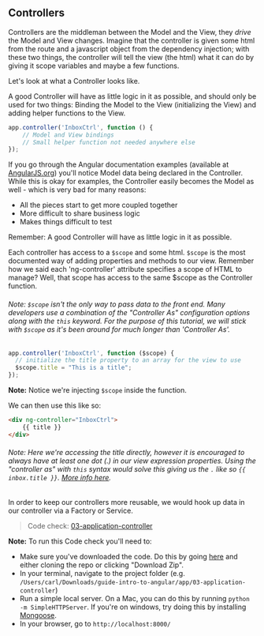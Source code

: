 ## Controllers

Controllers are the middleman between the Model and the View, they _drive_ the Model and View changes. Imagine that the controller is given some html from the route and a javascript object from the dependency injection; with these two things, the controller will tell the view (the html) what it can do by giving it scope variables and maybe a few functions.

Let's look at what a Controller looks like.

A good Controller will have as little logic in it as possible, and should only be used for two things: Binding the Model to the View (initializing the View) and adding helper functions to the View.

```js
app.controller('InboxCtrl', function () {
    // Model and View bindings
    // Small helper function not needed anywhere else 
});
```

If you go through the Angular documentation examples (available at [AngularJS.org](https://docs.angularjs.org/tutorial)) you'll notice Model data being declared in the Controller. While this is okay for examples, the Controller easily becomes the Model as well - which is very bad for many reasons:

* All the pieces start to get more coupled together
* More difficult to share business logic
* Makes things difficult to test

Remember: A good Controller will have as little logic in it as possible.

Each controller has access to a `$scope` and some html. `$scope` is the most documented way of adding properties and methods to our view. Remember how we said each 'ng-controller' attribute specifies a scope of HTML to manage? Well, that scope has access to the same $scope as the Controller function.

###### Note: `$scope` isn't the only way to pass data to the front end. Many developers use a combination of the "Controller As" configuration options along with the `this` keyword. For the purpose of this tutorial, we will stick with `$scope` as it's been around for much longer than 'Controller As'.

```js
app.controller('InboxCtrl', function ($scope) {
  // initialize the title property to an array for the view to use
  $scope.title = "This is a title";
});
```

__Note:__ Notice we're injecting `$scope` inside the function.

We can then use this like so:

```html
<div ng-controller="InboxCtrl">
    {{ title }}
</div>
```

###### Note: Here we're accessing the title directly, however it is encouraged to always have at least one dot (.) in our view expression properties. Using the "controller as" with `this` syntax would solve this giving us the `.` like so `{{ inbox.title }}`. [More info here](http://stackoverflow.com/questions/17178943/does-my-ng-model-really-need-to-have-a-dot-to-avoid-child-scope-problems).

In order to keep our controllers more reusable, we would hook up data in our controller via a Factory or Service.

> Code check: [03-application-controller](https://github.com/Thinkful/guide-intro-to-angular/tree/clean/app/03-application-controller)

__Note:__ To run this Code check you'll need to:
- Make sure you've downloaded the code. Do this by going [here](https://github.com/Thinkful/guide-intro-to-angular/tree/clean) and either cloning the repo or clicking "Download Zip".
- In your terminal, navigate to the project folder (e.g. `/Users/carl/Downloads/guide-intro-to-angular/app/03-application-controller`)
- Run a simple local server. On a Mac, you can do this by running `python -m SimpleHTTPServer`. If you're on windows, try doing this by installing [Mongoose](https://code.google.com/p/mongoose/).
- In your browser, go to `http://localhost:8000/`